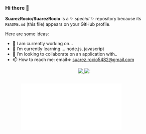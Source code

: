 ### Hi there 👋


**SuarezRocio/SuarezRocio** is a ✨ _special_ ✨ repository because its `README.md` (this file) appears on your GitHub profile.

Here are some ideas:

- 🔭 I am currently working on...
- 🌱 I’m currently learning ... node.js, javascript
- 👯 I’m looking to collaborate on an application with..
- 📫 How to reach me: email=> suarez.rocio5482@gmail.com 

<div align="center">
  <a href="https://github.com/botechia-erika">
  <img height="180em" src="https://github-readme-stats.vercel.app/api?username=SuarezRocio&show_icons=true&theme=aura&include_all_commits=true&count_private=true"/>
  <img height="180em" src="https://github-readme-stats.vercel.app/api/top-langs/?username=SuarezRocio&layout=compact&langs_count=7&theme=dark"/>
</div>


 <div style="display: flex; width: 80%; height: 150px; margin: 30px auto;"/>
  <img src="https://github.com/rafaballerini/rafaballerini/blob/output/github-contribution-grid-snake.svg" alt="hello" style="width: 80%; height: 100%; position: center center; object-fit: cover;"/>
</div>
